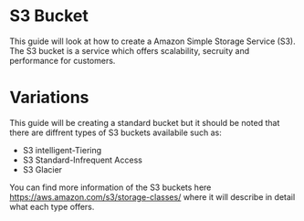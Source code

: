# S3 Bucket
This guide will look at how to create a Amazon Simple Storage Service (S3). The S3 bucket is a service which offers scalability, secruity and performance for customers. 

# Variations
This guide will be creating a standard bucket but it should be noted that there are diffrent types of S3 buckets availabile such as:
  
  - S3 intelligent-Tiering
  - S3 Standard-Infrequent Access
  - S3 Glacier

You can find more information of the S3 buckets here https://aws.amazon.com/s3/storage-classes/ where it will describe in detail what each type offers. 
